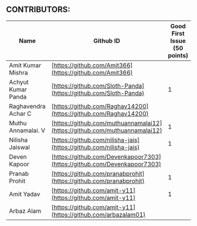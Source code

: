 ## CONTRIBUTORS: 

| Name                | Github ID                                                                  |  Good First Issue (50 points)  |  Easy Issue (100 points)  |  Medium Issue (200 points)  |  Hard Issue (500 points)  |  Total Points  |
| -------------------- | -------------------------------------------------------------------------- | ---------------- | ---------- | ------------ | ---------- | ------ |
|  Amit Kumar Mishra   | [https://github.com/Amit366](https://github.com/Amit366)                   |                  | 2          | 1            |            | 400    |
|  Achyut Kumar Panda  | [https://github.com/Sloth-Panda](https://github.com/Sloth-Panda)           | 1                | 2          |              | 1          | 750    |
|  Raghavendra Achar C | [https://github.com/Raghav14200](https://github.com/Raghav14200)           |                  | 1          |              |            | 100    |
|  Muthu Annamalai. V  | [https://github.com/muthuannamalai12](https://github.com/muthuannamalai12) | 1                | 1          |              |            | 150    |
|  Nilisha Jaiswal     | [https://github.com/nilisha-jais](https://github.com/nilisha-jais)         | 1                |            |              |            | 50     |
|  Deven Kapoor        | [https://github.com/Devenkapoor7303](https://github.com/Devenkapoor7303)   |                  | 1          |              |            | 100    |
|  Pranab Prohit       | [https://github.com/pranabprohit](https://github.com/pranabprohit)         | 1                | 3          |              |            | 350    |
|  Amit Yadav          | [https://github.com/amit-y11](https://github.com/amit-y11)                 | 1                | 2          |              |            | 250    |
|  Arbaz Alam          | [https://github.com/amit-y11](https://github.com/arbazalam01)              |                  | 1          |              |            | 100    |
